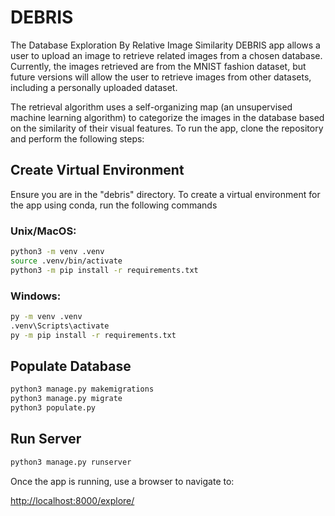 # DEBRIS
The Database Exploration By Relative Image Similarity DEBRIS app allows a user to upload an image to retrieve related images from a chosen database. Currently, the images retrieved are from the MNIST fashion dataset, but future versions will allow the user to retrieve images from other datasets, including a personally uploaded dataset.

The retrieval algorithm uses a self-organizing map (an unsupervised machine learning algorithm) to categorize the images in the database based on the similarity of their visual features. To run the app, clone the repository and perform the following steps:

## Create Virtual Environment
Ensure you are in the "debris" directory. To create a virtual environment for the app using conda, run the following commands

### Unix/MacOS:
```bash
python3 -m venv .venv
source .venv/bin/activate
python3 -m pip install -r requirements.txt
```

### Windows:
```bash
py -m venv .venv
.venv\Scripts\activate
py -m pip install -r requirements.txt
```

## Populate Database
```bash
python3 manage.py makemigrations
python3 manage.py migrate
python3 populate.py
```

## Run Server
```bash
python3 manage.py runserver
```

Once the app is running, use a browser to navigate to:

[http://localhost:8000/explore/](http://localhost:8000/explore/)
